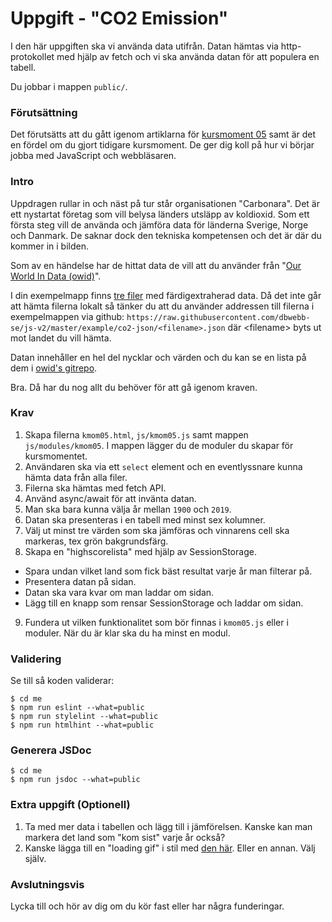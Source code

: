 # Uppgift - "CO2 Emission"

I den här uppgiften ska vi använda data utifrån. Datan hämtas via http-protokollet med hjälp av fetch och vi ska använda datan för att populera en tabell.

Du jobbar i mappen `public/`.

### Förutsättning

Det förutsätts att du gått igenom artiklarna för [kursmoment 05](.) samt är det en fördel om du gjort tidigare kursmoment. De ger dig koll på hur vi börjar jobba med JavaScript och webbläsaren.

### Intro

Uppdragen rullar in och näst på tur står organisationen "Carbonara". Det är ett nystartat företag som vill belysa länders utsläpp av koldioxid. Som ett första steg vill de använda och jämföra data för länderna Sverige, Norge och Danmark. De saknar dock den tekniska kompetensen och det är där du kommer in i bilden.

Som av en händelse har de hittat data de vill att du använder från "[Our World In Data (owid)](https://ourworldindata.org/co2-and-other-greenhouse-gas-emissions)".

I din exempelmapp finns [tre filer](../../example/co2-json) med färdigextraherad data. Då det inte går att hämta filerna lokalt så tänker du att du använder addressen till filerna i exempelmappen via github: `https://raw.githubusercontent.com/dbwebb-se/js-v2/master/example/co2-json/<filename>.json` där &lt;filename&gt; byts ut mot landet du vill hämta.

Datan innehåller en hel del nycklar och värden och du kan se en lista på dem i [owid's gitrepo](https://github.com/owid/co2-data/blob/master/owid-co2-codebook.csv).

Bra. Då har du nog allt du behöver för att gå igenom kraven.

### Krav

1. Skapa filerna `kmom05.html`, `js/kmom05.js` samt mappen `js/modules/kmom05`. I mappen lägger du de moduler du skapar för kursmomentet.
2. Användaren ska via ett `select` element och en eventlyssnare kunna hämta data från alla filer.
3. Filerna ska hämtas med fetch API.
4. Använd async/await för att invänta datan.
5. Man ska bara kunna välja år mellan `1900` och `2019`.
6. Datan ska presenteras i en tabell med minst sex kolumner.
7. Välj ut minst tre värden som ska jämföras och vinnarens cell ska markeras, tex grön bakgrundsfärg.
8. Skapa en "highscorelista" med hjälp av SessionStorage. 
  * Spara undan vilket land som fick bäst resultat varje år man filterar på. 
  * Presentera datan på sidan. 
  * Datan ska vara kvar om man laddar om sidan.
  * Lägg till en knapp som rensar SessionStorage och laddar om sidan.

9. Fundera ut vilken funktionalitet som bör finnas i `kmom05.js` eller i moduler. När du är klar ska du ha minst en modul.


### Validering

Se till så koden validerar:

```console
$ cd me
$ npm run eslint --what=public
$ npm run stylelint --what=public
$ npm run htmlhint --what=public
```


### Generera JSDoc 

```console
$ cd me
$ npm run jsdoc --what=public
```

### Extra uppgift (Optionell)

1. Ta med mer data i tabellen och lägg till i jämförelsen. Kanske kan man markera det land som "kom sist" varje år också?
2. Kanske lägga till en "loading gif" i stil med [den här](https://commons.wikimedia.org/wiki/File:Loading_icon.gif). Eller en annan. Välj själv.
<!-- 1. Implementera cachning av datan så du inte hämtar den mer än en gång. -->



### Avslutningsvis

Lycka till och hör av dig om du kör fast eller har några funderingar.
